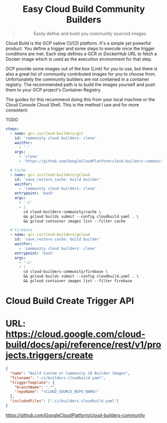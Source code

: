 <div align="center">

# Easy Cloud Build Community Builders

> Easily define and build you community sourced images

<!-- img goes here -->

</div>

Cloud Build is the GCP native CI/CD platform. It's a simple yet powerful product. You define a trigger and some steps to execute once the trigger conditions are met. Each step defines a GCR or DockerHub URL to fetch a Docker image which is used as the execution environment for that step.

GCP provide some images out of the box (Link) for you to use, but there is also a great list of community contributed images for you to choose from. Unfortunately the community builders are not contained in a container registry. The recommended path is to build the images yourself and push them to your GCP project's Container Registry.

The guides for this recommend doing this from your local machine or the Cloud Console Cloud Shell. This is the method I use and for more consistent:


TODO

```yaml
steps:
  - name: gcr.io/cloud-builders/git
    id: 'community cloud builders: clone'
    waitFor:
      - '-'
    args:
      - 'clone'
      - 'https://github.com/GoogleCloudPlatform/cloud-builders-community'

  # Cache
  - name: gcr.io/cloud-builders/gcloud
    id: 'save_restore_cache: build builder'
    waitFor:
      - 'community cloud builders: clone'
    entrypoint: 'bash'
    args:
      - '-c'
      - |
        cd cloud-builders-community/cache \
        && gcloud builds submit --config cloudbuild.yaml . \
        && gcloud container images list --filter cache

  # Firebase
  - name: gcr.io/cloud-builders/gcloud
    id: 'save_restore_cache: build builder'
    waitFor:
      - 'community cloud builders: clone'
    entrypoint: 'bash'
    args:
      - '-c'
      - |
        cd cloud-builders-community/firebase \
        && gcloud builds submit --config cloudbuild.yaml . \
        && gcloud container images list --filter firebase
```

# Cloud Build Create Trigger API

# URL: https://cloud.google.com/cloud-build/docs/api/reference/rest/v1/projects.triggers/create

```json
{
  "name": "Build Custom or Community CB Builder Images",
  "filename": ".ci/builders.cloudbuild.yaml",
  "triggerTemplate": {
    "branchName": ".*",
    "repoName": "<CLOUD_SOURCE_REPO_NAME>"
  },
  "includedFiles": [".ci/builders.cloudbuild.yaml"]
}
```

https://github.com/GoogleCloudPlatform/cloud-builders-community
